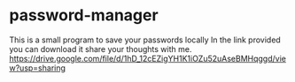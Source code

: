 # password-manager
This is a small program to save your passwords locally
In the link provided you can download it share your thoughts with me.
https://drive.google.com/file/d/1hD_12cEZigYH1K1iOZu52uAseBMHqggd/view?usp=sharing
